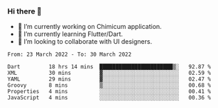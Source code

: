 ### Hi there 👋

<!--
**devcat37/devcat37** is a ✨ _special_ ✨ repository because its `README.md` (this file) appears on your GitHub profile.-->


- 🔭 I’m currently working on Chimicum application.
- 🌱 I’m currently learning Flutter/Dart.
- 👯 I’m looking to collaborate with UI designers.
<!-- - 🤔 I’m looking for help with ... -->

<!--START_SECTION:waka-->

```text
From: 23 March 2022 - To: 30 March 2022

Dart         18 hrs 14 mins  ███████████████████████▒░   92.87 %
XML          30 mins         ▓░░░░░░░░░░░░░░░░░░░░░░░░   02.59 %
YAML         29 mins         ▓░░░░░░░░░░░░░░░░░░░░░░░░   02.47 %
Groovy       8 mins          ▒░░░░░░░░░░░░░░░░░░░░░░░░   00.68 %
Properties   4 mins          ░░░░░░░░░░░░░░░░░░░░░░░░░   00.41 %
JavaScript   4 mins          ░░░░░░░░░░░░░░░░░░░░░░░░░   00.36 %
```

<!--END_SECTION:waka-->
